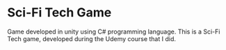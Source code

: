 # Sci-Fi Tech Game
Game developed in unity using C# programming language. This is a Sci-Fi Tech game, developed during the Udemy course that I did.
